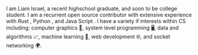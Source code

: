 I am Liam Israel, a recent highschool graduate, and soon to be college student. I am a recurrent open source contributor with extensive experience with Rust , Python , and Java Script . I have a variety if interests within CS including: computer graphics 🎨, system level programming 🖥️, data and algorithms 📈, machine learning 🤖, web development 🌐, and socket networking 🌍.
